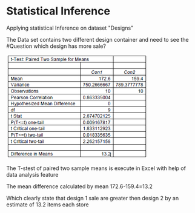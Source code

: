 # Statistical Inference
Applying statistical Inference on dataset "Designs"

The Data set contains two different design container and need to see the 
#Question
which design has more sale?

![Screenshot](Capture.PNG)

The T-stest of paired two sample means is execute in Excel 
with help of data analysis feature

The mean difference calculated by mean 172.6-159.4=13.2

Which clearly state that design 1 sale are greater then 
design 2 by an estimate of 13.2 items each store
